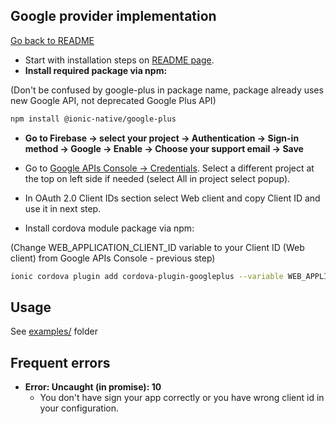 ## Google provider implementation

[Go back to README](../../README.md)

- Start with installation steps on [README page](../../README.md).
- **Install required package via npm:**

(Don't be confused by google-plus in package name, package already uses new Google API, not deprecated Google Plus API)
```bash
npm install @ionic-native/google-plus
```

- **Go to Firebase → select your project → Authentication → Sign-in method
→ Google → Enable → Choose your support email → Save**

- Go to [Google APIs Console → Credentials](https://console.developers.google.com/apis/credentials/).
Select a different project at the top on left side if needed (select All in project select popup).

- In OAuth 2.0 Client IDs section select Web client and copy Client ID and use it in next step.

- Install cordova module package via npm:

(Change WEB_APPLICATION_CLIENT_ID variable to your Client ID (Web client) from Google APIs Console - previous step)
```bash
ionic cordova plugin add cordova-plugin-googleplus --variable WEB_APPLICATION_CLIENT_ID="xxx.apps.googleusercontent.com"
```

## Usage

See [examples/](examples/) folder

## Frequent errors

- **Error: Uncaught (in promise): 10**
  - You don't have sign your app correctly or you have wrong client id in your configuration.

